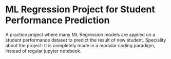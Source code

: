 # ML Regression Project for Student Performance Prediction

A practice project where many ML Regression models are applied on a student performance dataset to predict the result of new student.
Speciality about the project: It is completely made in a modular coding paradigm, instead of regular jupyter notebook. 
